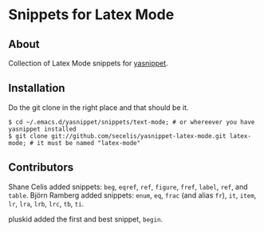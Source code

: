 Snippets for Latex Mode
=======================

About
-----

Collection of Latex Mode snippets for
[yasnippet](http://code.google.com/p/yasnippet/ "yasnippet - Google
Code").

Installation
------------

Do the git clone in the right place and that should be it.

    $ cd ~/.emacs.d/yasnippet/snippets/text-mode; # or whereever you have yasnippet installed
    $ git clone git://github.com/secelis/yasnippet-latex-mode.git latex-mode; # it must be named "latex-mode"


Contributors
------------

Shane Celis added snippets: `beg`, `eqref`, `ref`, `figure`, `fref`,
`label`, `ref`, and `table`.
Björn Ramberg added snippets: `enum`, `eq`, `frac` (and alias `fr`),
`it`, `item`, `lr`, `lra`, `lrb`, `lrc`, `tb`, `ti`.

pluskid added the first and best snippet, `begin`.
